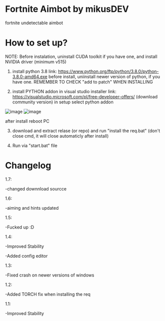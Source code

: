 # Fortnite Aimbot by mikusDEV
fortnite undetectable aimbot

# How to set up?

NOTE: Before instalation, uninstall CUDA toolkit if you have one, and install NVIDIA driver (minimum v515)

1. install python 3.8
link: https://www.python.org/ftp/python/3.8.0/python-3.8.0-amd64.exe
before install, uniinstall newer version of python, if you have one.
REMEMBER TO CHECK "add to patch" WHEN INSTALLING

2. install PYTHON addon in visual studio installer
link: https://visualstudio.microsoft.com/pl/free-developer-offers/
(download community version)
in setup select python addon

![image](https://user-images.githubusercontent.com/118010017/209166455-c85d95a3-f8ef-4234-9f7d-f4e057761392.png)
![image](https://user-images.githubusercontent.com/118010017/210354285-03075466-5fb5-4d1d-b8d5-f6a4c2fd17c0.png)


after install reboot PC

3. download and extract relase (or repo) and run "install the req.bat" 
(don't close cmd, it will close automaticly after install)

4. Run via "start.bat" file


# Changelog
1.7:

-changed downnload sourcce

1.6:

-aiming and hints updated

1.5:

-Fucked up :D

1.4:

-Improved Stability

-Added config editor


1.3:

-Fixed crash on newer versions of windows

1.2:

-Added TORCH fix when installing the req


1.1:

-Improved Stability

